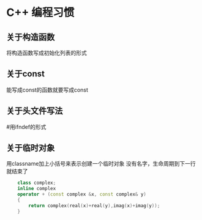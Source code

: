 # C++ 编程习惯

## 关于构造函数

将构造函数写成初始化列表的形式

## 关于const

能写成const的函数就要写成const

## 关于头文件写法

#用ifndef的形式

## 关于临时对象

用classname加上小括号来表示创建一个临时对象
没有名字，生命周期到下一行就结束了

```C++
    class complex;
    inline complex
    operator + (const complex &x, const complex& y)
    {
        return complex(real(x)+real(y),imag(x)+imag(y));
    }
```
